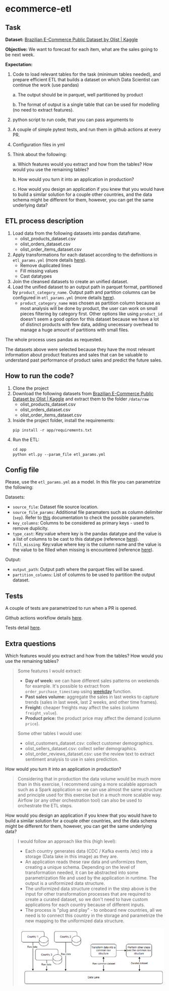 # ecommerce-etl

## Task

**Dataset:** [Brazilian E-Commerce Public Dataset by Olist | Kaggle](https://www.kaggle.com/datasets/olistbr/brazilian-ecommerce)

**Objective:** We want to forecast for each item, what are the sales going to be next week.

**Expectation:**
1. Code to load relevant tables for the task (minimum tables needed), and prepare efficient ETL that builds a dataset on which Data Scientist can continue the work (use pandas)
    
    a. The output should be in parquet, well partitioned by product
    
    b. The format of output is a single table that can be used for modelling (no need to extract features).
2. python script to run code, that you can pass arguments to
3. A couple of simple pytest tests, and run them in github actions at every PR.
4. Configuration files in yml
5. Think about the following:
    
    a. Which features would you extract and how from the tables? How would you use the remaining tables?
    
    b. How would you turn it into an application in production?
    
    c. How would you design an application if you knew that you would have to build a similar solution for a couple other countries, and the data schema might be different for them, however, you can get the same underlying data?

## ETL process description

1. Load data from the following datasets into pandas dataframe.
    * olist_products_dataset.csv
    * olist_orders_dataset.csv
    * olist_order_items_dataset.csv
2. Apply transformations for each dataset according to the definitions in `etl_params.yml` (more details [here](#config-file)).
    * Remove duplicated lines
    * Fill missing values
    * Cast datatypes
3. Join the cleansed datasets to create an unified dataset.
4. Load the unified dataset to an output path in parquet format, partitioned by `product_category_name`. Output path and partition columns can be configured in `etl_params.yml` (more details [here](#config-file)).
    * `product_category_name` was chosen as partition column because as most analysis will be done by product, the user can work on small pieces filtering by category first. Other options like using `product_id` doesn't seem a good option for this dataset because we have a lot of distinct products with few data, adding unecessary overhead to manage a huge amount of partitions with small files.

The whole process uses pandas as requested.

The datasets above were selected because they have the most relevant information about product features and sales that can be valuable to understand past performance of product sales and predict the future sales.

## How to run the code?

1. Clone the project
2. Download the following datasets from [Brazilian E-Commerce Public Dataset by Olist | Kaggle](https://www.kaggle.com/datasets/olistbr/brazilian-ecommerce) and extract them to the folder `/data/raw`
    * olist_products_dataset.csv
    * olist_orders_dataset.csv
    * olist_order_items_dataset.csv
3. Inside the project folder, install the requirements:
    ```
    pip install -r app/requirements.txt
    ```
4. Run the ETL:
    ```
    cd app
    python etl.py --param_file etl_params.yml
    ```

## Config file

Please, use the `etl_params.yml` as a model. In this file you can parametrize the following:

Datasets:
* `source_file`: Dataset file source location.
* `source_file_params`: Additional file paramaters such as column delimiter (`sep`). Refer to [this](https://pandas.pydata.org/pandas-docs/stable/reference/api/pandas.read_csv.html) documentation to check the possible parameters.
* `key_columns`: Columns to be considered as primary keys - used to remove duplicity.
* `type_cast`: Key:value where key is the pandas datatype and the value is a list of columns to be cast to this datatype (reference [here](https://pandas.pydata.org/docs/reference/api/pandas.DataFrame.astype.html)).
* `fill_missing`: Key:value where key is the column name and the value is the value to be filled when missing is encountered (reference [here](https://pandas.pydata.org/docs/reference/api/pandas.DataFrame.fillna.html)).

Output:
* `output_path`: Output path where the parquet files will be saved.
* `partition_columns`: List of columns to be used to partition the output dataset.

## Tests

A couple of tests are parametrized to run when a PR is opened. 

Github actions workflow details [here](https://github.com/cordon-thiago/ecommerce-etl/blob/main/.github/workflows/main.yml).

Tests detail [here](https://github.com/cordon-thiago/ecommerce-etl/blob/main/app/tests/test_etl.py).

## Extra questions
Which features would you extract and how from the tables? How would you use the remaining tables?

> Some features I would extract:
> * **Day of week:** we can have different sales patterns on weekends for example. It's possible to extract from `order_purchase_timestamp` using [weekday](https://pandas.pydata.org/docs/reference/api/pandas.Series.dt.weekday.html) function.
> * **Past sales volume:** aggregate the sales in last weeks to capture trends (sales in last week, last 2 weeks, and other time frames).
> * **Freight:** cheaper freights may affect the sales (column `freight_value`).
> * **Product price:** the product price may affect the demand (column `price`).
> 
> Some other tables I would use:
> * olist_customers_dataset.csv: collect customer demographics.
> * olist_sellers_dataset.csv: collect seller demographics.
> * olist_order_reviews_dataset.csv: use the review text to extract sentiment analysis to use in sales prediction.

How would you turn it into an application in production?
> Considering that in production the data volume would be much more than in this exercise, I recommend using a more scalable approach such as a Spark application so we can use almost the same structure and principle used for this exercise but in a much more scalable way.
Airflow (or any other orchestration tool) can also be used to orchestrate the ETL steps.

How would you design an application if you knew that you would have to build a similar solution for a couple other countries, and the data schema might be different for them, however, you can get the same underlying data?

> I would follow an approach like this (high level):
> * Each country generates data (CDC / Kafka events /etc) into a storage (Data lake in this image) as they are.
> * An application reads these raw data and uniformizes them, creating a unique schema. Depending on the level of transformation needed, it can be abstracted into some parametrization file and used by the application in runtime. The output is a uniformized data structure.
> * The uniformized data structure created in the step above is the input for other transformation processes that are required to create a curated dataset, so we don't need to have custom applications for each country because of different inputs.
> * The process is "plug and play" - to onboard new countries, all we need is to connect this country in the storage and parametrize the new mapping to the uniformized data structure.
>
> ![](readme_files/system-design.png)


